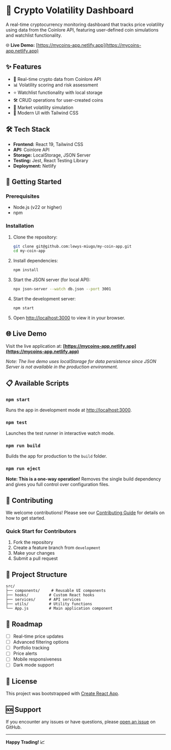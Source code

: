 # 🚀 Crypto Volatility Dashboard

A real-time cryptocurrency monitoring dashboard that tracks price volatility using data from the Coinlore API, featuring user-defined coin simulations and watchlist functionality.

🌐 **Live Demo:** [https://mycoins-app.netlify.app](https://mycoins-app.netlify.app)

## ✨ Features

- 📡 Real-time crypto data from Coinlore API
- 📊 Volatility scoring and risk assessment
- ⭐ Watchlist functionality with local storage
- 🛠️ CRUD operations for user-created coins
- 🧪 Market volatility simulation
- 🎨 Modern UI with Tailwind CSS

## 🛠️ Tech Stack

- **Frontend:** React 19, Tailwind CSS
- **API:** Coinlore API
- **Storage:** LocalStorage, JSON Server
- **Testing:** Jest, React Testing Library
- **Deployment:** Netlify

## 🚀 Getting Started

### Prerequisites

- Node.js (v22 or higher)
- npm 

### Installation

1. Clone the repository:
   ```bash
   git clone git@github.com:lewys-miugo/my-coin-app.git
   cd my-coin-app
   ```

2. Install dependencies:
   ```bash
   npm install
   ```

3. Start the JSON server (for local API):
   ```bash
   npx json-server --watch db.json --port 3001
   ```

4. Start the development server:
   ```bash
   npm start
   ```

5. Open [http://localhost:3000](http://localhost:3000) to view it in your browser.

## 🌐 Live Demo

Visit the live application at: **[https://mycoins-app.netlify.app](https://mycoins-app.netlify.app)**

*Note: The live demo uses localStorage for data persistence since JSON Server is not available in the production environment.*

## 📋 Available Scripts

### `npm start`
Runs the app in development mode at [http://localhost:3000](http://localhost:3000).

### `npm test`
Launches the test runner in interactive watch mode.

### `npm run build`
Builds the app for production to the `build` folder.

### `npm run eject`
**Note: This is a one-way operation!** Removes the single build dependency and gives you full control over configuration files.

## 🤝 Contributing

We welcome contributions! Please see our [Contributing Guide](CONTRIBUTING.md) for details on how to get started.

### Quick Start for Contributors

1. Fork the repository
2. Create a feature branch from `development`
3. Make your changes
4. Submit a pull request

## 📁 Project Structure

```
src/
├── components/     # Reusable UI components
├── hooks/         # Custom React hooks
├── services/      # API services
├── utils/         # Utility functions
└── App.js         # Main application component
```

## 🎯 Roadmap

- [ ] Real-time price updates
- [ ] Advanced filtering options
- [ ] Portfolio tracking
- [ ] Price alerts
- [ ] Mobile responsiveness
- [ ] Dark mode support

## 📄 License

This project was bootstrapped with [Create React App](https://github.com/facebook/create-react-app).

## 🆘 Support

If you encounter any issues or have questions, please [open an issue](https://github.com/lewys-miugo/my-coin-app/issues) on GitHub.

---

**Happy Trading! 📈**
